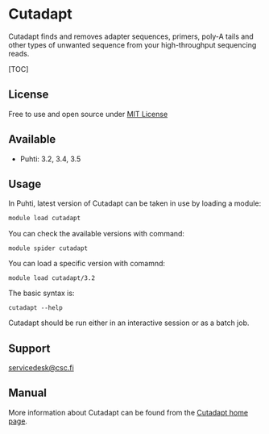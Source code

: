 # Cutadapt

Cutadapt finds and removes adapter sequences, primers, poly-A tails and other types of 
unwanted sequence from your high-throughput sequencing reads.

[TOC]

## License

Free to use and open source under [MIT License](https://github.com/marcelm/cutadapt/blob/main/LICENSE)

## Available

-   Puhti: 3.2, 3.4, 3.5

## Usage

In Puhti, latest version of Cutadapt can be taken in use by loading a module:

```bash
module load cutadapt
```

You can check the available versions with command:

``` 
module spider cutadapt
```

You can load a specific version with comamnd:

```
module load cutadapt/3.2
```

The basic syntax is:

```
cutadapt --help
```

Cutadapt should be run either in an interactive session or as a batch job.

## Support

servicedesk@csc.fi

## Manual

More information about Cutadapt can be found from the [Cutadapt home page](https://cutadapt.readthedocs.io/en/stable/).

